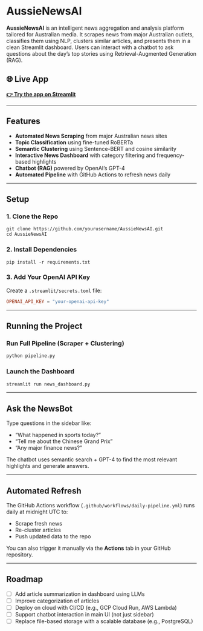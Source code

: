 # AussieNewsAI

**AussieNewsAI** is an intelligent news aggregation and analysis platform tailored for Australian media. It scrapes news from major Australian outlets, classifies them using NLP, clusters similar articles, and presents them in a clean Streamlit dashboard. Users can interact with a chatbot to ask questions about the day’s top stories using Retrieval-Augmented Generation (RAG).

## 🌐 Live App

**[👉 Try the app on Streamlit](https://aussienewsai-6wvvp7yylgaabbyxyguef8.streamlit.app/)**

---

## Features

- **Automated News Scraping** from major Australian news sites
- **Topic Classification** using fine-tuned RoBERTa
- **Semantic Clustering** using Sentence-BERT and cosine similarity
- **Interactive News Dashboard** with category filtering and frequency-based highlights
- **Chatbot (RAG)** powered by OpenAI’s GPT-4
- **Automated Pipeline** with GitHub Actions to refresh news daily

---

## Setup

### 1. Clone the Repo

```
git clone https://github.com/yourusername/AussieNewsAI.git
cd AussieNewsAI
```

### 2. Install Dependencies

```
pip install -r requirements.txt
```

### 3. Add Your OpenAI API Key

Create a `.streamlit/secrets.toml` file:

```toml
OPENAI_API_KEY = "your-openai-api-key"
```

---

## Running the Project

### Run Full Pipeline (Scraper + Clustering)

```bash
python pipeline.py
```

### Launch the Dashboard

```bash
streamlit run news_dashboard.py
```

---

## Ask the NewsBot

Type questions in the sidebar like:

- “What happened in sports today?”
- “Tell me about the Chinese Grand Prix”
- “Any major finance news?”

The chatbot uses semantic search + GPT-4 to find the most relevant highlights and generate answers.

---

## Automated Refresh

The GitHub Actions workflow (`.github/workflows/daily-pipeline.yml`) runs daily at midnight UTC to:

- Scrape fresh news
- Re-cluster articles
- Push updated data to the repo

You can also trigger it manually via the **Actions** tab in your GitHub repository.

---

## Roadmap

- [ ] Add article summarization in dashboard using LLMs
- [ ] Improve categorization of articles
- [ ] Deploy on cloud with CI/CD (e.g., GCP Cloud Run, AWS Lambda)
- [ ] Support chatbot interaction in main UI (not just sidebar)
- [ ] Replace file-based storage with a scalable database (e.g., PostgreSQL)